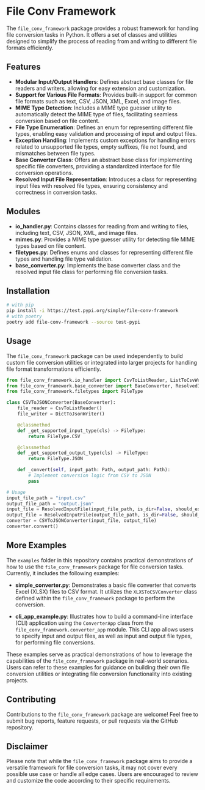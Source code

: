 # File Conv Framework

The `file_conv_framework` package provides a robust framework for handling file conversion tasks in Python. It offers a set of classes and utilities designed to simplify the process of reading from and writing to different file formats efficiently.

## Features

- **Modular Input/Output Handlers**: Defines abstract base classes for file readers and writers, allowing for easy extension and customization.
- **Support for Various File Formats**: Provides built-in support for common file formats such as text, CSV, JSON, XML, Excel, and image files.
- **MIME Type Detection**: Includes a MIME type guesser utility to automatically detect the MIME type of files, facilitating seamless conversion based on file content.
- **File Type Enumeration**: Defines an enum for representing different file types, enabling easy validation and processing of input and output files.
- **Exception Handling**: Implements custom exceptions for handling errors related to unsupported file types, empty suffixes, file not found, and mismatches between file types.
- **Base Converter Class**: Offers an abstract base class for implementing specific file converters, providing a standardized interface for file conversion operations.
- **Resolved Input File Representation**: Introduces a class for representing input files with resolved file types, ensuring consistency and correctness in conversion tasks.

## Modules

- **io_handler.py**: Contains classes for reading from and writing to files, including text, CSV, JSON, XML, and image files.
- **mimes.py**: Provides a MIME type guesser utility for detecting file MIME types based on file content.
- **filetypes.py**: Defines enums and classes for representing different file types and handling file type validation.
- **base_converter.py**: Implements the base converter class and the resolved input file class for performing file conversion tasks.

## Installation

```bash
# with pip
pip install -i https://test.pypi.org/simple/file-conv-framework
# with poetry
poetry add file-conv-framework --source test-pypi
```

## Usage

The `file_conv_framework` package can be used independently to build custom file conversion utilities or integrated into larger projects for handling file format transformations efficiently.

```python
from file_conv_framework.io_handler import CsvToListReader, ListToCsvWriter
from file_conv_framework.base_converter import BaseConverter, ResolvedInputFile
from file_conv_framework.filetypes import FileType

class CSVToJSONConverter(BaseConverter):
    file_reader = CsvToListReader()
    file_writer = DictToJsonWriter()

    @classmethod
    def _get_supported_input_type(cls) -> FileType:
        return FileType.CSV

    @classmethod
    def _get_supported_output_type(cls) -> FileType:
        return FileType.JSON

    def _convert(self, input_path: Path, output_path: Path):
        # Implement conversion logic from CSV to JSON
        pass

# Usage
input_file_path = "input.csv"
output_file_path = "output.json"
input_file = ResolvedInputFile(input_file_path, is_dir=False, should_exist=True)
output_file = ResolvedInputFile(output_file_path, is_dir=False, should_exist=False, add_suffix=True)
converter = CSVToJSONConverter(input_file, output_file)
converter.convert()
```

## More Examples

The `examples` folder in this repository contains practical demonstrations of how to use the `file_conv_framework` package for file conversion tasks. Currently, it includes the following examples:

- **simple_converter.py**: Demonstrates a basic file converter that converts Excel (XLSX) files to CSV format. It utilizes the `XLXSToCSVConverter` class defined within the `file_conv_framework` package to perform the conversion.

- **cli_app_example.py**: Illustrates how to build a command-line interface (CLI) application using the `ConverterApp` class from the `file_conv_framework.converter_app` module. This CLI app allows users to specify input and output files, as well as input and output file types, for performing file conversions.

These examples serve as practical demonstrations of how to leverage the capabilities of the `file_conv_framework` package in real-world scenarios. Users can refer to these examples for guidance on building their own file conversion utilities or integrating file conversion functionality into existing projects.

## Contributing

Contributions to the `file_conv_framework` package are welcome! Feel free to submit bug reports, feature requests, or pull requests via the GitHub repository.

## Disclaimer

Please note that while the `file_conv_framework` package aims to provide a versatile framework for file conversion tasks, it may not cover every possible use case or handle all edge cases. Users are encouraged to review and customize the code according to their specific requirements.
